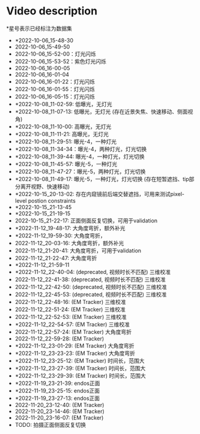 # Video description

*星号表示已经标注为数据集
- *2022-10-06_15-48-30
- 2022-10-06_15-49-50
- 2022-10-06_15-52-00：灯光闪烁
- 2022-10-06_15-53-52：紫色灯光闪烁
- 2022-10-06_16-00-05
- 2022-10-06_16-01-04
- 2022-10-06_16-01-22：灯光闪烁
- 2022-10-06_16-01-55：灯光闪烁
- 2022-10-06_16-05-15：灯光闪烁
- *2022-10-08_11-02-59: 低曝光，无灯光
- *2022-10-08_11-07-13: 低曝光，无灯光 (存在近景失焦、快速移动、侧面视角)
- *2022-10-08_11-10-00: 高曝光，无灯光
- *2022-10-08_11-11-21: 高曝光，无灯光
- *2022-10-08_11-29-51: 曝光-4，一种灯光
- *2022-10-08_11-34-34：曝光-4，两种灯光，灯光切换
- *2022-10-08_11-39-44: 曝光-4，一种灯光，灯光切换
- *2022-10-08_11-45-57: 曝光-5，一种灯光
- *2022-10-08_11-47-27：曝光-5，两种灯光，灯光切换
- *2022-10-08_11-49-17: 曝光-5，一种灯光，灯光切换 (存在短暂遮挡、tip部分离开视野、快速移动)
- *2022-10-15_20-13-02: 存在内窥镜前后端交替遮挡，可用来测试pixel-level postion constraints
- *2022-10-15_21-13-45
- *2022-10-15_21-19-15
- 2022-10-15_21-22-17: 正面侧面反复切换，可用于validation
- *2022-11-12_19-48-17: 大角度弯折，额外补光
- *2022-11-12_19-59-30: 大角度弯折，
- 2022-11-12_20-03-16: 大角度弯折，额外补光
- 2022-11-12_21-20-41: 大角度弯折，可用于validation
- 2022-11-12_21-22-47: 大角度弯折
- *2022-11-12_21-59-11
- *2022-11-12_22-40-04: (deprecated, 视频时长不匹配) 三维校准
- 2022-11-12_22-41-38: (deprecated, 视频时长不匹配) 三维校准
- 2022-11-12_22-42-50: (deprecated, 视频时长不匹配) 三维校准
- 2022-11-12_22-45-53: (deprecated, 视频时长不匹配) 三维校准
- 2022-11-12_22-48-16: (EM Tracker) 三维校准
- 2022-11-12_22-51-24: (EM Tracker) 三维校准
- 2022-11-12_22-52-53: (EM Tracker) 三维校准
- *2022-11-12_22-54-57: (EM Tracker) 三维校准
- 2022-11-12_22-57-24: (EM Tracker) 大角度弯折
- 2022-11-12_22-59-28: (EM Tracker) 
- *2022-11-12_23-01-29: (EM Tracker) 大角度弯折
- *2022-11-12_23-23-23: (EM Tracker) 大角度弯折
- *2022-11-12_23-25-12: (EM Tracker) 时间长，范围大
- *2022-11-12_23-27-39: (EM Tracker) 时间长，范围大
- *2022-11-12_23-29-39: (EM Tracker) 时间长，范围大
- *2022-11-19_23-21-39: endos正面
- *2022-11-19_23-25-15: endos正面
- *2022-11-19_23-27-13: endos正面
- 2022-11-20_23-12-40: (EM Tracker)
- 2022-11-20_23-14-46: (EM Tracker)
- 2022-11-20_23-16-07: (EM Tracker)
- TODO: 拍摄正面侧面反复切换
